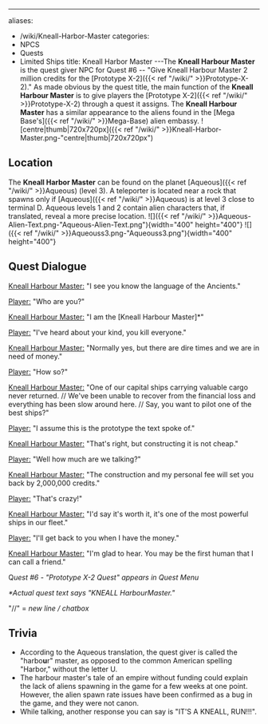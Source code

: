 ---
aliases:
- /wiki/Kneall-Harbor-Master
categories:
- NPCS
- Quests
- Limited Ships
title: Kneall Harbor Master
---The **Kneall Harbour Master** is the quest giver NPC for Quest #6 -- "Give Kneall Harbour Master 2 million credits for the [Prototype X-2]({{< ref "/wiki/" >}}Prototype-X-2)." As made obvious by the quest title, the main function of the **Kneall Harbour Master** is to give players the [Prototype X-2]({{< ref "/wiki/" >}}Prototype-X-2) through a quest it assigns. The **Kneall Harbour Master** has a similar appearance to the aliens found in the [Mega Base's]({{< ref "/wiki/" >}}Mega-Base) alien embassy. ![centre|thumb|720x720px]({{< ref "/wiki/" >}}Kneall-Harbor-Master.png-"centre|thumb|720x720px")

## Location

The **Kneall Harbor Master** can be found on the planet [Aqueous]({{< ref "/wiki/" >}}Aqueous) (level 3). A teleporter is located near a rock that spawns only if [Aqueous]({{< ref "/wiki/" >}}Aqueous) is at level 3 close to terminal D. Aqueous levels 1 and 2 contain alien characters that, if translated, reveal a more precise location. ![]({{< ref "/wiki/" >}}Aqueous-Alien-Text.png-"Aqueous-Alien-Text.png"){width="400" height="400"} ![]({{< ref "/wiki/" >}}Aqueouss3.png-"Aqueouss3.png"){width="400" height="400"}

## Quest Dialogue 

<u>Kneall Harbour Master:</u> "I see you know the language of the Ancients."

<u>Player:</u> "Who are you?"

<u>Kneall Harbour Master:</u> "I am the [Kneall Harbour Master]*"

<u>Player:</u> "I've heard about your kind, you kill everyone."

<u>Kneall Harbour Master:</u> "Normally yes, but there are dire times and we are in need of money."

<u>Player:</u> "How so?"

<u>Kneall Harbour Master:</u> "One of our capital ships carrying valuable cargo never returned. // We've been unable to recover from the financial loss and everything has been slow around here. // Say, you want to pilot one of the best ships?"

<u>Player:</u> "I assume this is the prototype the text spoke of."

<u>Kneall Harbour Master:</u> "That's right, but constructing it is not cheap."

<u>Player:</u> "Well how much are we talking?"

<u>Kneall Harbour Master:</u> "The construction and my personal fee will set you back by 2,000,000 credits."

<u>Player:</u> "That's crazy!"

<u>Kneall Harbour Master:</u> "I'd say it's worth it, it's one of the most powerful ships in our fleet."

<u>Player:</u> "I'll get back to you when I have the money."

<u>Kneall Harbour Master:</u> "I'm glad to hear. You may be the first human that I can call a friend."

Q*uest #6 - "Prototype X-2 Quest" appears in Quest Menu*

_*Actual quest text says "KNEALL HarbourMaster."_

"//" = _new line / chatbox_

## Trivia

- According to the Aqueous translation, the quest giver is called the "harbo**u**r" master, as opposed to the common American spelling "Harbor," without the letter U.
- The harbour master's tale of an empire without funding could explain the lack of aliens spawning in the game for a few weeks at one point. However, the alien spawn rate issues have been confirmed as a bug in the game, and they were not canon.
- While talking, another response you can say is "IT'S A KNEALL, RUN!!!".